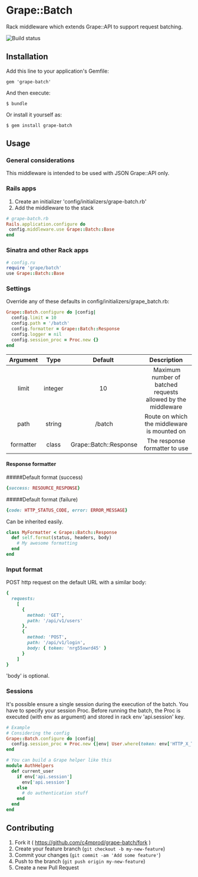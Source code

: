 # Grape::Batch

Rack middleware which extends Grape::API to support request batching.

![Build status](https://travis-ci.org/c4mprod/grape-batch.svg?branch=master)

## Installation

Add this line to your application's Gemfile:

    gem 'grape-batch'

And then execute:

    $ bundle

Or install it yourself as:

    $ gem install grape-batch

## Usage
### General considerations
This middleware is intended to be used with JSON Grape::API only.

### Rails apps
1. Create an initializer 'config/initializers/grape-batch.rb'
2. Add the middleware to the stack
```ruby
# grape-batch.rb
Rails.application.configure do
 config.middleware.use Grape::Batch::Base
end
```

### Sinatra and other Rack apps
```ruby
# config.ru
require 'grape/batch'
use Grape::Batch::Base
```

### Settings
Override any of these defaults in config/initializers/grape_batch.rb:

```ruby
Grape::Batch.configure do |config|
  config.limit = 10
  config.path = '/batch'
  config.formatter = Grape::Batch::Response
  config.logger = nil
  config.session_proc = Proc.new {}
end
```

| Argument | Type | Default | Description
| :---: | :---: | :---: | :---:
| limit | integer | 10 | Maximum number of batched requests allowed by the middleware
| path | string | /batch | Route on which the middleware is mounted on
| formatter | class | Grape::Batch::Response | The response formatter to use

#### Response formatter
#####Default format (success)
```ruby
{success: RESOURCE_RESPONSE}
```

#####Default format (failure)
```ruby
{code: HTTP_STATUS_CODE, error: ERROR_MESSAGE}
```

Can be inherited easily.
```ruby
class MyFormatter < Grape::Batch::Response
  def self.format(status, headers, body)
    # My awesome formatting
  end
end
```

### Input format
POST http request on the default URL with a similar body:
```ruby
{
  requests: 
    [
      {
        method: 'GET', 
        path: '/api/v1/users'
      },
      {
        method: 'POST', 
        path: '/api/v1/login',
        body: { token: 'nrg55xwrd45' }
      }
    ]
}
```

'body' is optional.

### Sessions
It's possible ensure a single session during the execution of the batch. You have to specify your session Proc. Before running the batch, the Proc is executed (with env as argument) and stored in rack env 'api.session' key.
```ruby
# Example
# Considering the config
Grape::Batch.configure do |config|
  config.session_proc = Proc.new {|env| User.where(token: env['HTTP_X_TOKEN']).first }
end

# You can build a Grape helper like this
module AuthHelpers
  def current_user
    if env['api.session']
      env['api.session']
    else
      # do authentication stuff
    end
  end
end
```

## Contributing

1. Fork it ( https://github.com/c4mprod/grape-batch/fork )
2. Create your feature branch (`git checkout -b my-new-feature`)
3. Commit your changes (`git commit -am 'Add some feature'`)
4. Push to the branch (`git push origin my-new-feature`)
5. Create a new Pull Request
